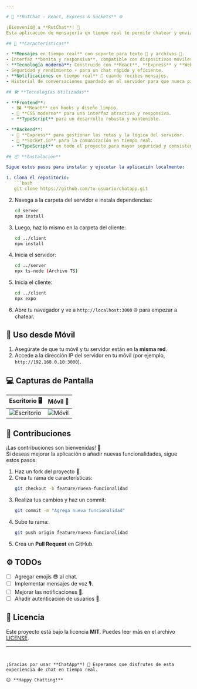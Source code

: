 ```yaml
---

# 💬 **RutChat - React, Express & Sockets** 🌐

¡Bienvenid@ a **RutChat**! 🚀  
Esta aplicación de mensajería en tiempo real te permite chatear y enviar archivos tanto desde tu ordenador como desde tu móvil 📱, con una interfaz moderna y responsiva. ¡Todo implementado con **TypeScript** en el servidor y el cliente! ⚡

## 🚀 **Características**

- **Mensajes en tiempo real** con soporte para texto 💬 y archivos 📁.
- Interfaz **bonita y responsiva**, compatible con dispositivos móviles y de escritorio 🖥️📱.
- **Tecnología moderna**: Construido con **React**, **Express** y **WebSockets**.
- Seguridad y rendimiento ⚡ para un chat rápido y eficiente.
- **Notificaciones en tiempo real** 🔔 cuando recibes mensajes.
- Historial de conversaciones guardado en el servidor para que nunca pierdas nada 📝.

## 🛠️ **Tecnologías Utilizadas**

- **Frontend**:  
  - 🖼️ **React** con hooks y diseño limpio.
  - 🎨 **CSS moderno** para una interfaz atractiva y responsiva.
  - **TypeScript** para un desarrollo robusto y mantenible.

- **Backend**:  
  - 🚀 **Express** para gestionar las rutas y la lógica del servidor.
  - 🔌 **Socket.io** para la comunicación en tiempo real.
  - **TypeScript** en todo el proyecto para mayor seguridad y consistencia.

## 📦 **Instalación**

Sigue estos pasos para instalar y ejecutar la aplicación localmente:

1. Clona el repositorio:
   ```bash
   git clone https://github.com/tu-usuario/chatapp.git
   ```
2. Navega a la carpeta del servidor e instala dependencias:
   ```bash
   cd server
   npm install
   ```
3. Luego, haz lo mismo en la carpeta del cliente:
   ```bash
   cd ../client
   npm install
   ```

4. Inicia el servidor:
   ```bash
   cd ../server
   npx ts-node (Archivo TS)
   ```

5. Inicia el cliente:
   ```bash
   cd ../client
   npx expo 
   ```

6. Abre tu navegador y ve a `http://localhost:3000` 🌐 para empezar a chatear.

## 📲 **Uso desde Móvil**

1. Asegúrate de que tu móvil y tu servidor están en la **misma red**.
2. Accede a la dirección IP del servidor en tu móvil (por ejemplo, `http://192.168.0.10:3000`).

## 💻 **Capturas de Pantalla**

| Escritorio 🖥️                | Móvil 📱                     |
|-------------------------------|------------------------------|
| ![Escritorio](link-imagen)     | ![Móvil](link-imagen)        |

## 📝 **Contribuciones**

¡Las contribuciones son bienvenidas! 🎉  
Si deseas mejorar la aplicación o añadir nuevas funcionalidades, sigue estos pasos:

1. Haz un fork del proyecto 🍴.
2. Crea tu rama de características:
   ```bash
   git checkout -b feature/nueva-funcionalidad
   ```
3. Realiza tus cambios y haz un commit:
   ```bash
   git commit -m "Agrega nueva funcionalidad"
   ```
4. Sube tu rama:
   ```bash
   git push origin feature/nueva-funcionalidad
   ```
5. Crea un **Pull Request** en GitHub.

## ⚙️ **TODOs**

- [ ] Agregar emojis 😎 al chat.
- [ ] Implementar mensajes de voz 🎙️.
- [ ] Mejorar las notificaciones 🔔.
- [ ] Añadir autenticación de usuarios 🔐.

## 📄 **Licencia**

Este proyecto está bajo la licencia **MIT**. Puedes leer más en el archivo [LICENSE](./LICENSE).  

---
```


¡Gracias por usar **ChatApp**! 💬 Esperamos que disfrutes de esta experiencia de chat en tiempo real.

😊 **Happy Chatting!**
